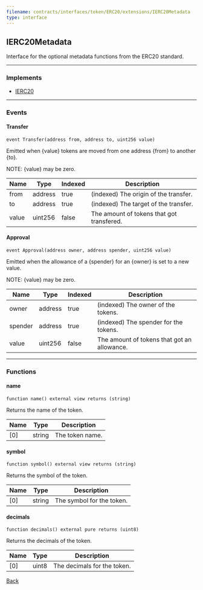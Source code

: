 ```yaml
---
filename: contracts/interfaces/token/ERC20/extensions/IERC20Metadata
type: interface
---
```


## IERC20Metadata

Interface for the optional metadata functions from the ERC20 standard.

***

### Implements

- [IERC20](contracts/interfaces/token/ERC20/IERC20)

***

### Events

#### Transfer

```solidity
event Transfer(address from, address to, uint256 value)
```

Emitted when {value} tokens are moved from one address {from} to another {to}.

NOTE: {value} may be zero.

| Name | Type | Indexed | Description |
| ---- | ---- | ------- | ----------- |
| from | address | true | (indexed) The origin of the transfer. |
| to | address | true | (indexed) The target of the transfer. |
| value | uint256 | false | The amount of tokens that got transfered. |

#### Approval

```solidity
event Approval(address owner, address spender, uint256 value)
```

Emitted when the allowance of a {spender} for an {owner} is set to a new value.

NOTE: {value} may be zero.

| Name | Type | Indexed | Description |
| ---- | ---- | ------- | ----------- |
| owner | address | true | (indexed) The owner of the tokens. |
| spender | address | true | (indexed) The spender for the tokens. |
| value | uint256 | false | The amount of tokens that got an allowance. |

***

### Functions

#### name

```solidity
function name() external view returns (string)
```

Returns the name of the token.

| Name | Type | Description |
| ---- | ---- | ----------- |
| [0] | string | The token name. |

#### symbol

```solidity
function symbol() external view returns (string)
```

Returns the symbol of the token.

| Name | Type | Description |
| ---- | ---- | ----------- |
| [0] | string | The symbol for the token. |

#### decimals

```solidity
function decimals() external pure returns (uint8)
```

Returns the decimals of the token.

| Name | Type | Description |
| ---- | ---- | ----------- |
| [0] | uint8 | The decimals for the token. |

[Back](/index)